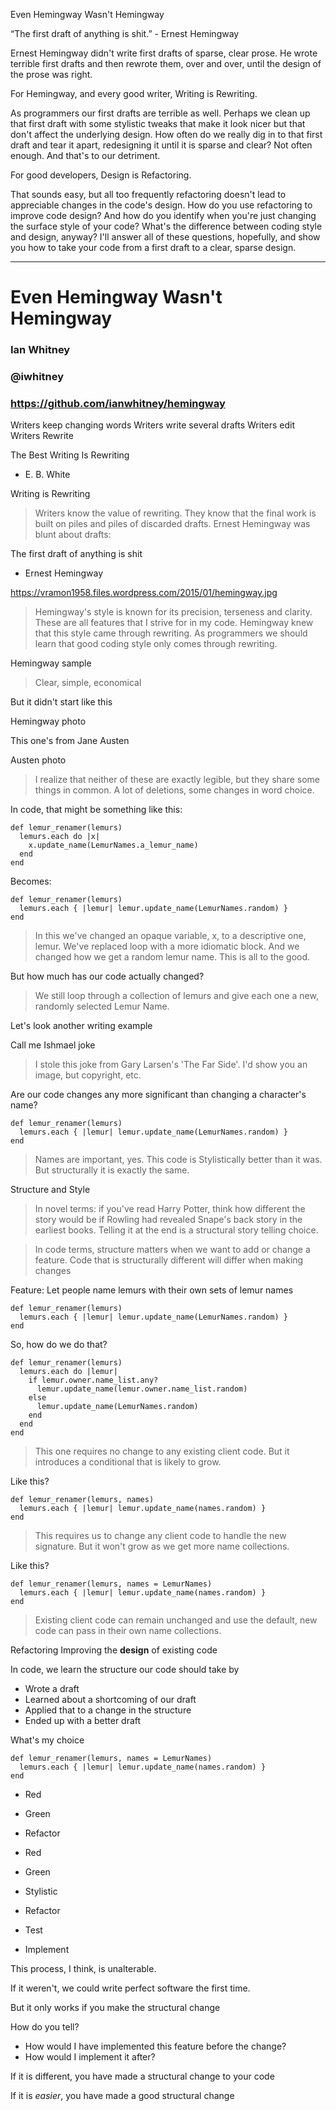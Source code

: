 Even Hemingway Wasn't Hemingway

“The first draft of anything is shit.” - Ernest Hemingway

Ernest Hemingway didn't write first drafts of sparse, clear prose. He wrote terrible first drafts and then rewrote them, over and over, until the design of the prose was right.

For Hemingway, and every good writer, Writing is Rewriting.

As programmers our first drafts are terrible as well. Perhaps we clean up that first draft with some stylistic tweaks that make it look nicer but that don't affect the underlying design. How often do we really dig in to that first draft and tear it apart, redesigning it until it is sparse and clear? Not often enough. And that's to our detriment.

For good developers, Design is Refactoring.

That sounds easy, but all too frequently refactoring doesn't lead to appreciable changes in the code's design. How do you use refactoring to improve code design? And how do you identify when you're just changing the surface style of your code? What's the difference between coding style and design, anyway? I'll answer all of these questions, hopefully, and show you how to take your code from a first draft to a clear, sparse design.

-------

# Even Hemingway Wasn't Hemingway

### Ian Whitney
### @iwhitney
### https://github.com/ianwhitney/hemingway


Writers keep changing words
  Writers write several drafts
  Writers edit
  Writers Rewrite

The Best Writing Is Rewriting
  - E. B. White

Writing is Rewriting

> Writers know the value of rewriting. They know that the final work is built on piles and piles of discarded drafts. Ernest Hemingway was blunt about drafts:

The first draft of anything is shit
  - Ernest Hemingway

https://vramon1958.files.wordpress.com/2015/01/hemingway.jpg

> Hemingway's style is known for its precision, terseness and clarity. These are all features that I strive for in my code. Hemingway knew that this style came through rewriting. As programmers we should learn that good coding style only comes through rewriting.

Hemingway sample

> Clear, simple, economical

But it didn't start like this

Hemingway photo

This one's from Jane Austen

Austen photo

> I realize that neither of these are exactly legible, but they share some things in common. A lot of deletions, some changes in word choice.

In code, that might be something like this:

```
def lemur_renamer(lemurs)
  lemurs.each do |x|
    x.update_name(LemurNames.a_lemur_name)
  end
end
```

Becomes:

```
def lemur_renamer(lemurs)
  lemurs.each { |lemur| lemur.update_name(LemurNames.random) }
end
```

> In this we've changed an opaque variable, x, to a descriptive one, lemur. We've replaced loop with a more idiomatic block. And we changed how we get a random lemur name. This is all to the good.

But how much has our code actually changed?

> We still loop through a collection of lemurs and give each one a new, randomly selected Lemur Name.

Let's look another writing example

Call me Ishmael joke

> I stole this joke from Gary Larsen's 'The Far Side'. I'd show you an image, but copyright, etc.

Are our code changes any more significant than changing a character's name?

```
def lemur_renamer(lemurs)
  lemurs.each { |lemur| lemur.update_name(LemurNames.random) }
end
```

> Names are important, yes. This code is Stylistically better than it was. But structurally it is exactly the same.

Structure and Style

> In novel terms: if you've read Harry Potter, think how different the story would be if Rowling had revealed Snape's back story in the earliest books. Telling it at the end is a structural story telling choice.

> In code terms, structure matters when we want to add or change a feature.
> Code that is structurally different will differ when making changes


Feature: Let people name lemurs with their own sets of lemur names

```
def lemur_renamer(lemurs)
  lemurs.each { |lemur| lemur.update_name(LemurNames.random) }
end
```

So, how do we do that?

```
def lemur_renamer(lemurs)
  lemurs.each do |lemur|
    if lemur.owner.name_list.any?
      lemur.update_name(lemur.owner.name_list.random)
    else
      lemur.update_name(LemurNames.random)
    end
  end
end
```

> This one requires no change to any existing client code. But it introduces a conditional that is likely to grow.

Like this?

```
def lemur_renamer(lemurs, names)
  lemurs.each { |lemur| lemur.update_name(names.random) }
end
```

> This requires us to change any client code to handle the new signature. But it won't grow as we get more name collections.

Like this?

```
def lemur_renamer(lemurs, names = LemurNames)
  lemurs.each { |lemur| lemur.update_name(names.random) }
end
```

> Existing client code can remain unchanged and use the default, new code can pass in their own name collections.

Refactoring
Improving the **design** of existing code


In code, we learn the structure our code should take by

- Wrote a draft
- Learned about a shortcoming of our draft
- Applied that to a change in the structure
- Ended up with a better draft

What's my choice

```
def lemur_renamer(lemurs, names = LemurNames)
  lemurs.each { |lemur| lemur.update_name(names.random) }
end
```

- Red
- Green
- Refactor

- Red
- Green
- Stylistic

- Refactor
- Test
- Implement

This process, I think, is unalterable.

If it weren't, we could write perfect software the first time. 

But it only works if you make the structural change

How do you tell?

- How would I have implemented this feature before the change?
- How would I implement it after?

If it is different, you have made a structural change to your code

If it is *easier*, you have made a good structural change
